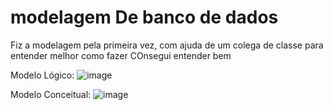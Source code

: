 # modelagem De banco de dados

Fiz a modelagem pela primeira vez, com ajuda de um colega de classe para entender melhor como fazer
COnsegui entender bem

Modelo Lógico:
![image](https://user-images.githubusercontent.com/98709952/170276015-d8277975-b51e-4d42-b8eb-5460c6c35de6.png)

Modelo Conceitual:
![image](https://user-images.githubusercontent.com/98709952/170276175-e6f6579b-08ce-433c-a8de-5b3852e5e968.png)

